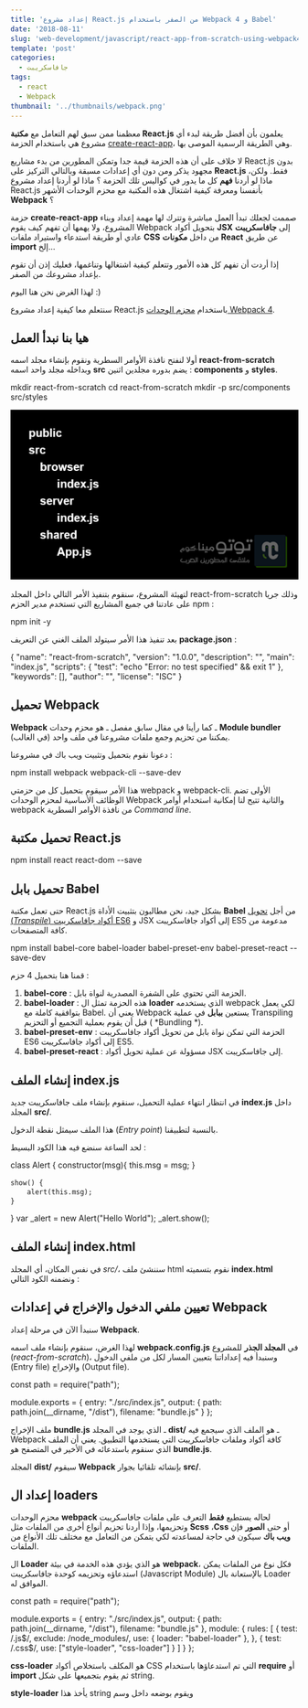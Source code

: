 ```yaml
---
title: 'إعداد مشروع React.js من الصفر باستخدام Webpack 4 و Babel'
date: '2018-08-11'
slug: 'web-development/javascript/react-app-from-scratch-using-webpack4'
template: 'post'
categories:
  - جافاسكريبت
tags:
  - react
  - Webpack
thumbnail: '../thumbnails/webpack.png'
---
```


معظمنا ممن سبق لهم التعامل مع **مكتبة React.js** يعلمون بأن أفضل طريقة لبدء أي مشروع هي باستخدام الحزمة [create-react-app](https://github.com/facebook/create-react-app)، وهي الطريقة الرسمية الموصى بها.

لا خلاف على أن هذه الحزمة قيمة جدا وتمكن المطورين من بدء مشاريع React.js بدون مجهود يذكر ومن دون أي إعدادات مسبقة وبالتالي التركيز على **React.js** فقط. ولكن، ماذا لو أردنا **فهم** كل ما يدور في كواليس تلك الحزمة ؟ ماذا لو أردنا إعداد مشروع React.js بأنفسنا ومعرفة كيفية اشتغال هذه المكتبة مع محزم الوحدات الأشهر **Webpack** ؟

حزمة **create-react-app** صممت لجعلك تبدأ العمل مباشرة وتترك لها مهمة إعداد وبناء المشروع، ولا يهمها أن تفهم كيف يقوم Webpack بتحويل أكواد **JSX** إلى **جافاسكريبت** عادي أو طريقة استدعاء واستيراد ملفات **CSS** من داخل **مكونات React** عن طريق **import** إلخ...

إذا أردت أن تفهم كل هذه الأمور وتتعلم كيفية اشتغالها وتناغمها، فعليك إذن أن تقوم بإعداد مشروعك من الصفر.

لهذا الغرض نحن هنا اليوم :)

سنتعلم معا كيفية إعداد مشروع React.js باستخدام [محزم الوحدات Webpack 4](https://www.tutomena.com/web-development/javascript/what-is-webpack/).

## هيا بنا نبدأ العمل

أولا لنفتح نافذة الأوامر السطرية ونقوم بإنشاء مجلد اسمه **react-from-scratch** وبداخله مجلد واحد اسمه **src** يضم بدوره مجلدين اثنين : **components** و **styles**.

mkdir react-from-scratch
cd react-from-scratch
mkdir -p src/components src/styles

[![](../images/folders.png)](../images/folders.png)

لتهيئة المشروع، سنقوم بتنفيذ الأمر التالي داخل المجلد react-from-scratch وذلك جريا على عادتنا في جميع المشاريع التي تستخدم مدير الحزم npm :

npm init -y

بعد تنفيذ هذا الأمر سيتولد الملف الغني عن التعريف **package.json** :

{
"name": "react-from-scratch",
"version": "1.0.0",
"description": "",
"main": "index.js",
"scripts": {
"test": "echo \"Error: no test specified\" && exit 1"
},
"keywords": [],
"author": "",
"license": "ISC"
}

## تحميل Webpack

**Webpack** ـ كما رأينا في مقال سابق مفصل ـ هو محزم وحدات **Module bundler** يمكننا من تحزيم وجمع ملفات مشروعنا في ملف واحد (في الغالب).

دعونا نقوم بتحميل وتثبيت ويب باك في مشروعنا :

npm install webpack webpack-cli --save-dev

هذا الأمر سيقوم بتحميل كل من حزمتي webpack و webpack-cli. الأولى تضم الوظائف الأساسية لمحزم الوحدات Webpack والثانية تتيح لنا إمكانية استخدام أوامر webpack من نافذة الأوامر السطرية _Command line_.

## تحميل مكتبة React.js

npm install react react-dom --save

## تحميل بابل Babel

حتى تعمل مكتبة React.js بشكل جيد، نحن مطالبون بتثبيت الأداة **Babel** من أجل [تحويل (_Transpile_) أكواد جافاسكريبت ES6](https://www.tutomena.com/web-development/javascript/what-is-transpiling-javascript/) و JSX إلى أكواد جافاسكريبت ES5 مدعومة من كافة المتصفحات.

npm install babel-core babel-loader babel-preset-env babel-preset-react --save-dev

قمنا هنا بتحميل 4 حزم :

1. **babel-core** : الحزمة التي تحتوي على الشفرة المصدرية لنواة بابل.
2. **babel-loader** : هذه الحزمة تمثل ال **loader** الذي يستخدمه webpack لكي يعمل بتوافقية كاملة مع Babel. يعني أن Webpack يستعين **ببابل** في عملية Transpiling قبل أن يقوم بعملية التجميع أو التحزيم ( *Bundling *).
3. **babel-preset-env** : الحزمة التي تمكن نواة بابل من تحويل أكواد جافاسكريبت ES6 إلى أكواد جافاسكريبت ES5.
4. **babel-preset-react** : مسؤولة عن عملية تحويل أكواد JSX إلى جافاسكريبت.

## إنشاء الملف index.js

في انتظار انتهاء عملية التحميل، سنقوم بإنشاء ملف جافاسكريبت جديد **index.js** داخل المجلد **src/**.

هذا الملف سيمثل نقطة الدخول (_Entry point_) بالنسبة لتطبيقنا.

لحد الساعة سنضع فيه هذا الكود البسيط :

class Alert {
constructor(msg){
this.msg = msg;
}

    show() {
    	alert(this.msg);
    }

}
var \_alert = new Alert("Hello World");
\_alert.show();

## إنشاء الملف index.html

في نفس المكان، أي المجلد _src/_، سننشئ ملف html نقوم بتسميته **index.html** ونضمنه الكود التالي :

<!DOCTYPE html>
<html lang="en">

<head>
    <meta charset="UTF-8">
    <meta name="viewport" content="width=device-width, initial-scale=1.0">
    <title>React from scratch</title>
</head>

<body>
    <div id="root"></div>
</body>

</html>

## تعيين ملفي الدخول والإخراج في إعدادات Webpack

سنبدأ الآن في مرحلة إعداد **Webpack**.

لهذا الغرض، سنقوم بإنشاء ملف اسمه **webpack.config.js** في **المجلد الجذر** للمشروع (_react-from-scratch_)، وسنبدأ فيه إعداداتنا بتعيين المسار لكل من ملفي الدخول (Entry file) والإخراج (Output file).

const path = require("path");

module.exports = {
entry: "./src/index.js",
output: {
path: path.join(\_\_dirname, "/dist"),
filename: "bundle.js"
}
};

ملف الإخراج **bundle.js** ـ الذي يوجد في المجلد **dist/** ـ هو الملف الذي سيجمع فيه Webpack كافة أكواد وملفات جافاسكريبت التي يستخدمها التطبيق. يعني أن الملف الذي سنقوم باستدعائه في الأخير في المتصفح هو **bundle.js**.

المجلد **dist/** سيقوم **Webpack** بإنشائه تلقائيا بجوار **src/**.

## إعداد ال loaders

محزم الوحدات **webpack** لحاله يستطيع **فقط** التعرف على ملفات جافاسكريبت وتحزيمها، وإذا أردنا تحزيم أنواع أخرى من الملفات مثل **Scss** ،**Css** أو حتى **الصور** فإن **ويب باك** سيكون في حاجة لمساعدته لكي يتمكن من التعامل مع مختلف تلك الأنواع من الملفات.

ال **Loader** هو الذي يؤدي هذه الخدمة في بيئة **webpack**، فكل نوع من الملفات يمكن استدعاؤه وتحزيمه كوحدة جافاسكريبت (Javascript Module) بالإستعانة بال Loader الموافق له.

const path = require("path");

module.exports = {
entry: "./src/index.js",
output: {
path: path.join(\_\_dirname, "/dist"),
filename: "bundle.js"
},
module: {
rules: [
{
test: /\.js$/,
        exclude: /node_modules/,
        use: {
          loader: "babel-loader"
        },
      },
      {
        test: /\.css$/,
use: ["style-loader", "css-loader"]
}
]
}
};

**css-loader** هو المكلف باستخلاص أكواد CSS التي تم استدعاؤها باستخدام **require** أو **import** ثم يقوم بتجميعها على شكل string.

**style-loader** يأخذ هذا string ويقوم بوضعه داخل وسم _<style>_ في ملف أو صفحة HTML (في مثالنا _index.html_).

لكي يتمكن Webpack من استخدامهما يجب أولا أن نقوم بتحميلهما من مستودع npm كما فعلنا سابقا مع **babel-loader**.

npm install css-loader style-loader --save-dev

## إعداد Babel

حتى نستطيع إعداد بابل لاستخدام ال Presets التي قمنا سابقا بتحميلها (env و react)، يجب علينا إنشاء ملف اسمه **_babelrc._** في المجلد الرئيسي للمشروع، يعني بجوار **package.json** و **webpack.config.js**.

{
"presets": [
"env",
"react"
]
}

## حان الوقت لتشغيل Webpack

لنقم بإضافة هذين السكريبتين إلى المنطقة المخصصة لذلك في ملف **package.json** :

"scripts": {
"dev": "webpack --mode development --watch",
"build": "webpack --mode production"
}

السكريبت الأول (**dev**) يقوم بتشغيل **webpack** في **وضع التطوير**، والبارامتر **watch--** يعني بأنه كلما أجرينا تغييرا في الكود فإن Webpack سيقوم تلقائيا بإعادة عملية التجميع والتحزيم، يعني أننا لسنا مضطرين لإعادة تنفيذ الأمر **npm run dev** في كل مرة نقوم بها بإجراء تعديل على أحد الملفات المصدرية للمشروع.

أما السكريبت **build** فهو مسؤول عن تشغيل Webpack وفق **وضع الإنتاج** أو Production وما يعنيه ذلك من ضغط الأكواد والملفات إلخ...

الآن نستطيع تنفيذ الأمر **dev** كما يلي :

npm run dev

سنلاحظ بعد انتهاء عملية التحزيم إنشاء مجلد جديد اسمه **dist/** وبداخله ملف جافاسكريبت باسم **_bundle.js_**، وفق إعداداتنا على مستوى ملف _webpack.config.js_ :) هذا الملف يضم أكواد **جافاسكريبت ES5** مدعومة ومفهومة من كافة المتصفحات الكبيرة.

إذن webpack يشتغل كما يجب ومن دون أخطاء :D

- [قد يهمك أيضا : شرح أساسيات React.js – مكتبة جافاسكربت لتطوير واجهات المستخدم](https://www.tutomena.com/web-development/javascript/react-javascript-library/)

## لنقم بإنشاء مكون React.js الرئيسي لمشروعنا

في داخل المجلد **components** سنقوم بإنشاء ملف اسمه _App.js_ ونضع فيه الشفرة البرمجية الآتية :

import React, { Component } from "react";

import '../styles/App.css';

class App extends Component {
render() {
return (

<div>
<h1>My React App!</h1>
</div>
);
}
}

export default App;

نلاحظ بأننا قمنا باستدعاء ملف **_App.css_**، لنقم بإنشاء هذا الملف في داخل المجلد **styles**، ولنضع فيه ما يلي :

h1 {
font-family: arial;
font-size: 48px;
color: #444;
text-align: center;
}

قمنا باستدعاء هذا الملف حتى نتأكد من أن كلا من css-loader و style-loader يعملان بشكل جيد.

لنعد الآن إلى الملف **_src/index.js_** الذي أنشأناه سابقا ووضعنا فيه كودا تجريبيا.

لنمسح ذلك الكود التجريبي ولنعوضه بما يلي :

import React from "react";
import ReactDOM from "react-dom";
import App from "./components/App.js";

ReactDOM.render(<App />, document.getElementById("root"));

## تحميل الإضافة html-webpack-plugin

لحد الساعة كل ما يقوم به webpack هو توليد المجلد dist/ وبداخله الملف bundle.js فقط!

أين هي صفحة html التي سنقوم بعرضها على المتصفح ؟

اطمئنوا، فإضافة html-webpack-plugin هنا لمساعدتنا في توليد ملف html داخل المجلد dist/ وتحقن فيه **بشكل آلي** ملف جافاسكريبت **_bundle.js_** المُخرَج.

npm install html-webpack-plugin --save-dev

بعد تحميل حزمة **html-webpack-plugin**، سيكون علينا إتمام عملية إعدادها من ملف webpack.config.js :

const path = require("path");
const HtmlWebpackPlugin = require("html-webpack-plugin");

module.exports = {
entry: "./src/index.js",
output: {
path: path.join(\_\_dirname, "/dist"),
filename: "bundle.js"
},
module: {
rules: [
{
test: /\.js$/,
        exclude: /node_modules/,
        use: {
          loader: "babel-loader"
        },
      },
      {
        test: /\.css$/,
use: ["style-loader", "css-loader"]
}
]
},
plugins: [
new HtmlWebpackPlugin({
template: "./src/index.html"
})
]
};

سيقوم ويب باك بإنشاء ملف اسمه **index.html** وفق القالب src/index.html وسيقوم بحقن السكريبت bundle.js أسفله بشكل آلي.

بعد تنفيذ الأمر npm run dev  سنلاحظ بأنه تم فعلا توليد الملف index.html داخل المجلد dist وإلى جانبه طبعا ملف bundle.js.

عندما نفتح الملف **dist/index.html** في المتصفح سنرى النتيجة المتوقعة :)

[![](../images/webpack-react-1.png)](../images/webpack-react-1.png)

وإذا ألقينا نظرة على الشفرة المصدرية للصفحة فإننا سنرى ما يلي :

[![](../images/webpack-react-output-html.png)](../images/webpack-react-output-html.png)

1. تم حقن المكون **<App>** داخل العنصر **div#root**.
2. تمت إضافة محتوى الملف **App.css** إلى الوسم **<style>**.
3. تم استدعاء ملف الجافاسكريبت _bundle.js_ أسفل الصفحة، تحديدا قبل إغلاق الوسم **<body>**.

## نقطة سلبية

إلى الآن تطبيقنا يشتغل بشكل جيد، ولكننا مطالبون كما لاحظتم بفتح الملف index.html بشكل يدوي في المتصفح، وبعد كل عملية تعديل على الملفات المصدرية يجب تحديث الصفحة لكي نرى النتيجة :-? كما أنه كما رأيتم، فتحنا الصفحة باستخدام البروتوكول  **//:file** لأننا لا نتوفر على أي خادم ويب محلي (_localhost_). هذه الطريقة غير عملية وستثبت محدوديتها في العديد من الحالات (مثلا عند القيام بطلبات Ajax إلخ...).

## الحل في Webpack-dev-server

هناك حزمة npm تقوم بتوفير كل تلك المزايا الناقصة عوض محاولة إضافتها بأنفسنا من الصفر، إنها حزمة [webpack-dev-server](https://github.com/webpack/webpack-dev-server).

npm install webpack-dev-server --save-dev

سنقوم بإجراء تعديل على السكريبت **dev** في ملف package.json، على اعتبار أن webpack-dev-server يهدف أولا وأساسا لجعل حياة المطور في **وضع التطوير** أكثر سهولة وعملية.

"scripts": {
"dev": "webpack-dev-server --mode development --open --hot",
...
}

قمنا بإضافة معاملين اثنين :

- **open--** : من أجل فتح المشروع **بشكل آلي** في المتصفح.
- **hot--** : تحديث الصفحة **أوتوماتيكيا** بعد كل عملية تعديل على الكود.

إذن بعد تنفيذ الأمر npm run dev ، سيفتح المتصفح مشروعنا وتظهر لنا هذه الصفحة الجميلة :-)

[![](../images/webpack-react-2.png)](../images/webpack-react-2.png)

## النهاية

هكذا نكون قد أعددنا مشروع **React.js** الخاص بنا من الصفر، وتعلمنا سويا الكثير من الأشياء التي تخص بالأساس webpack ،babel وكذلك طريقة دمج خادم ويب في المشروع عن طريق الحزمة **webpack-dev-server**.

كل هذه الأدوات وغيرها تستخدم في كواليس الحزمة **create-react-app** لجعل مهمة المطورين في بدء مشاريع React.js سهلة ومنحهم الفرصة للتركيز أكثر على الكود عوض الإعدادات الجانبية.

ولقد بينت في مقدمة هذا الدرس بأن أفضل وسيلة لبدء مشروع React.js هي عن طريق create-react-app، وهدفنا الأول والأخير من هذا الدرس هو معرفة كيفية عمل هذه الحزمة في ما وراء الستار واكتشاف مزايا **webpack** الكثيرة.

---

سأسعد كثيرا بقراءة تعليقاتكم على الموضوع، كما سيسرني كثيرا أن تشاركوا هذا المحتوى ـ إن أعجبكم ـ مع أصدقائكم المطورين.

---

**مراجع :**

- [Hackernoon.com](https://hackernoon.com/how-to-build-a-react-project-from-scratch-using-webpack-4-and-babel-56d4a26afd32)
- [Webpack.js.org](https://webpack.js.org/configuration/dev-server/)
- [medium.com](https://medium.com/a-beginners-guide-for-webpack-2/webpack-loaders-css-and-sass-2cc0079b5b3a)
